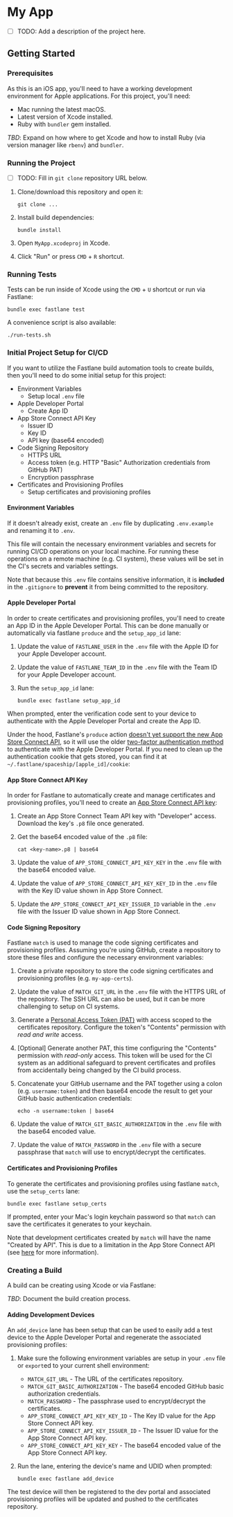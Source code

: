 # My App

- [ ] TODO: Add a description of the project here.

## Getting Started

### Prerequisites

As this is an iOS app, you'll need to have a working development environment for
Apple applications. For this project, you'll need:

- Mac running the latest macOS.
- Latest version of Xcode installed.
- Ruby with `bundler` gem installed.

_TBD_: Expand on how where to get Xcode and how to install Ruby (via version manager
like `rbenv`) and `bundler`.

### Running the Project

- [ ] TODO: Fill in `git clone` repository URL below.

1. Clone/download this repository and open it:

    ```shell
    git clone ...
    ```

2. Install build dependencies:

    ```shell
    bundle install
    ```

3. Open `MyApp.xcodeproj` in Xcode.
4. Click "Run" or press `CMD` + `R` shortcut.

### Running Tests

Tests can be run inside of Xcode using the `CMD` + `U` shortcut or run via Fastlane:

```shell
bundle exec fastlane test
```

A convenience script is also available:

```shell
./run-tests.sh
```

### Initial Project Setup for CI/CD

If you want to utilize the Fastlane build automation tools to create builds, then
you'll need to do some initial setup for this project:

- Environment Variables
  - Setup local `.env` file
- Apple Developer Portal
  - Create App ID
- App Store Connect API Key
  - Issuer ID
  - Key ID
  - API key (base64 encoded)
- Code Signing Repository
  - HTTPS URL
  - Access token (e.g. HTTP "Basic" Authorization credentials from GitHub PAT)
  - Encryption passphrase
- Certificates and Provisioning Profiles
  - Setup certificates and provisioning profiles

#### Environment Variables

If it doesn't already exist, create an `.env` file by duplicating `.env.example`
and renaming it to `.env`.

This file will contain the necessary environment variables and secrets for running
CI/CD operations on your local machine. For running these operations on a remote
machine (e.g. CI system), these values will be set in the CI's secrets and variables
settings.

Note that because this `.env` file contains sensitive information, it is
**included** in the `.gitignore` to **prevent** it from being committed to the repository.

#### Apple Developer Portal

In order to create certificates and provisioning profiles, you'll need to create
an App ID in the Apple Developer Portal. This can be done manually or automatically
via fastlane `produce` and the `setup_app_id` lane:

1. Update the value of `FASTLANE_USER` in the `.env` file with the Apple ID for
your Apple Developer account.
2. Update the value of `FASTLANE_TEAM_ID` in the `.env` file with the Team ID for
your Apple Developer account.
3. Run the `setup_app_id` lane:

    ```shell
    bundle exec fastlane setup_app_id
    ```

When prompted, enter the verification code sent to your device to authenticate
with the Apple Developer Portal and create the App ID.

Under the hood, Fastlane's `produce` action [doesn't yet support the new App Store
Connect API](https://docs.fastlane.tools/app-store-connect-api/#supported-actionstools),
so it will use the older [two-factor authentication method](https://docs.fastlane.tools/getting-started/ios/authentication/#method-2-two-step-or-two-factor-authentication)
to authenticate with the Apple Developer Portal. If you need to clean up the authentication
cookie that gets stored, you can find it at `~/.fastlane/spaceship/[apple_id]/cookie`:

#### App Store Connect API Key

In order for Fastlane to automatically create and manage certificates and provisioning
profiles, you'll need to create an [App Store Connect API key](https://appstoreconnect.apple.com/access/integrations/api):

1. Create an App Store Connect Team API key with "Developer" access. Download the
key's `.p8` file once generated.
2. Get the base64 encoded value of the `.p8` file:

    ```shell
    cat <key-name>.p8 | base64
    ```

3. Update the value of `APP_STORE_CONNECT_API_KEY_KEY` in the `.env` file with the
base64 encoded value.
4. Update the value of `APP_STORE_CONNECT_API_KEY_KEY_ID` in the `.env` file with
the Key ID value shown in App Store Connect.
5. Update the `APP_STORE_CONNECT_API_KEY_ISSUER_ID` variable in the `.env` file
with the Issuer ID value shown in App Store Connect.

#### Code Signing Repository

Fastlane `match` is used to manage the code signing certificates and provisioning
profiles. Assuming you're using GitHub, create a repository to store these files
and configure the necessary environment variables:

1. Create a private repository to store the code signing certificates and provisioning
profiles (e.g. `my-app-certs`).
2. Update the value of `MATCH_GIT_URL` in the `.env` file with the HTTPS URL of the
repository. The SSH URL can also be used, but it can be more challenging to setup
on CI systems.
3. Generate a [Personal Access Token (PAT)](https://github.com/settings/personal-access-tokens)
with access scoped to the certificates repository. Configure the token's "Contents"
permission with _read and write_ access.
4. [Optional] Generate another PAT, this time configuring the "Contents" permission
with _read-only_ access. This token will be used for the CI system as an additional
safeguard to prevent certificates and profiles from accidentally being changed
by the CI build process.
5. Concatenate your GitHub username and the PAT together using a colon (e.g. `username:token`)
and then base64 encode the result to get your GitHub basic authentication credentials:

    ```shell
    echo -n username:token | base64
    ```

6. Update the value of `MATCH_GIT_BASIC_AUTHORIZATION` in the `.env` file with
the base64 encoded value.
7. Update the value of `MATCH_PASSWORD` in the `.env` file with a secure passphrase
that `match` will use to encrypt/decrypt the certificates.

#### Certificates and Provisioning Profiles

To generate the certificates and provisioning profiles using fastlane `match`,
use the `setup_certs` lane:

```shell
bundle exec fastlane setup_certs
```

If prompted, enter your Mac's login keychain password so that `match` can
save the certificates it generates to your keychain.

Note that development certificates created by `match` will have the name "Created
by API". This is due to a limitation in the App Store Connect API (see [here](https://github.com/fastlane/fastlane/discussions/20180)
for more information).

### Creating a Build

A build can be creating using Xcode or via Fastlane:

_TBD_: Document the build creation process.

#### Adding Development Devices

An `add_device` lane has been setup that can be used to easily add a test device
to the Apple Developer Portal and regenerate the associated provisioning profiles:

1. Make sure the following environment variables are setup in your `.env` file
or `export`ed to your current shell environment:

    - `MATCH_GIT_URL` - The URL of the certificates repository.
    - `MATCH_GIT_BASIC_AUTHORIZATION` - The base64 encoded GitHub basic authorization
    credentials.
    - `MATCH_PASSWORD` - The passphrase used to encrypt/decrypt the certificates.
    - `APP_STORE_CONNECT_API_KEY_KEY_ID` - The Key ID value for the App Store Connect
    API key.
    - `APP_STORE_CONNECT_API_KEY_ISSUER_ID` - The Issuer ID value for the App Store
    Connect API key.
    - `APP_STORE_CONNECT_API_KEY_KEY` - The base64 encoded value of the App Store
    Connect API key.

2. Run the lane, entering the device's name and UDID when prompted:

    ```shell
    bundle exec fastlane add_device
    ```

The test device will then be registered to the dev portal and associated provisioning
profiles will be updated and pushed to the certificates repository.
